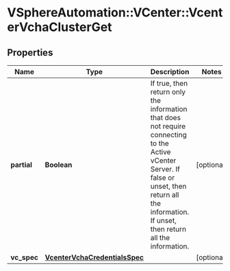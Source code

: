 # VSphereAutomation::VCenter::VcenterVchaClusterGet

## Properties
Name | Type | Description | Notes
------------ | ------------- | ------------- | -------------
**partial** | **Boolean** | If true, then return only the information that does not require connecting to the Active vCenter Server.  If false or unset, then return all the information. If unset, then return all the information. | [optional] 
**vc_spec** | [**VcenterVchaCredentialsSpec**](VcenterVchaCredentialsSpec.md) |  | [optional] 


